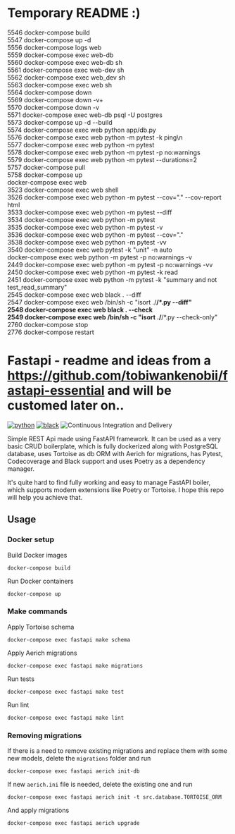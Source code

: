  
# Temporary README :)
 
 
 
 
 
   
 5546  docker-compose build  
 5547  docker-compose up -d  
 5556  docker-compose logs web  
 5559  docker-compose exec web-db   
 5560  docker-compose exec web-db  sh  
 5561  docker-compose exec web-dev sh  
 5562  docker-compose exec web_dev sh  
 5563  docker-compose exec web sh  
 5564  docker-compose down  
 5569  docker-compose down -v+  
 5570  docker-compose down -v  
 5571  docker-compose exec web-db psql -U postgres  
 5573  docker-compose up -d --build  
 5574  docker-compose exec web python app/db.py  
 5576  docker-compose exec web python -m pytest -k ping\n  
 5577  docker-compose exec web python -m pytest  
 5578  docker-compose exec web python -m pytest -p no:warnings  
 5579  docker-compose exec web python -m pytest --durations=2  
 5757  docker-compose pull  
 5758  docker-compose up   
docker-compose exec web  
 3523  docker-compose exec web shell  
 3526  docker-compose exec web python -m pytest --cov="." --cov-report html  
 3533  docker-compose exec web python -m pytest --diff  
 3534  docker-compose exec web python -m pytest   
 3535  docker-compose exec web python -m pytest -v  
 3536  docker-compose exec web python -m pytest --cov="."  
 3538  docker-compose exec web python -m pytest -vv  
 3540  docker-compose exec web pytest -k "unit" -n auto  
 docker-compose exec web python -m pytest -p no:warnings -v  
 2449  docker-compose exec web python -m pytest -p no:warnings -vv  
 2450  docker-compose exec web python -m pytest -k read  
 2451  docker-compose exec web python -m pytest -k "summary and not test_read_summary"  
 2545  docker-compose exec web black . --diff  
 2547  docker-compose exec web /bin/sh -c "isort ./**/*.py --diff"  
 2548  docker-compose exec web black . --check  
 2549  docker-compose exec web /bin/sh -c "isort ./**/*.py --check-only"  
 2760  docker-compose stop  
 2776  docker-compose restart  
  

# Fastapi - readme and ideas from a https://github.com/tobiwankenobii/fastapi-essential and will be customed later on..

[![python](https://img.shields.io/static/v1?label=python&message=3.9%2B&color=informational&logo=python&logoColor=white)](https://www.python.org/)
[![black](https://img.shields.io/badge/code%20style-black-000000.svg)](https://github.com/python/black)
![Continuous Integration and Delivery](https://github.com/tobiwankenobii/fastapi-essential/workflows/Github%20Actions/badge.svg?branch=master)

Simple REST Api made using FastAPI framework. It can be used as a very basic CRUD boilerplate, which is fully dockerized
along with PostgreSQL database, uses Tortoise as db ORM with Aerich for migrations, has Pytest, Codecoverage and Black
support and uses Poetry as a dependency manager.

It's quite hard to find fully working and easy to manage FastAPI boiler, which supports modern extensions like Poetry or
Tortoise. I hope this repo will help you achieve that.

## Usage

### Docker setup

Build Docker images

```shell
docker-compose build
```

Run Docker containers

```shell
docker-compose up
```

### Make commands

Apply Tortoise schema

```shell
docker-compose exec fastapi make schema
```

Apply Aerich migrations

```shell
docker-compose exec fastapi make migrations
```

Run tests

```shell
docker-compose exec fastapi make test
```

Run lint

```shell
docker-compose exec fastapi make lint
```

### Removing migrations

If there is a need to remove existing migrations and replace them with some new models, delete the `migrations` folder
and run

```shell
docker-compose exec fastapi aerich init-db
```

If new `aerich.ini` file is needed, delete the existing one and run

```shell
docker-compose exec fastapi aerich init -t src.database.TORTOISE_ORM
```

And apply migrations

```shell
docker-compose exec fastapi aerich upgrade
```
